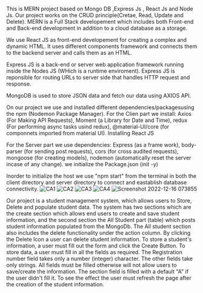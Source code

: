 This is MERN project based on Mongo DB ,Express Js , React Js and Node Js.
Our project works on the CRUD principle(Cretae, Read, Update and Delete).
MERN is a Full Stack developement which includes both Front-end and Back-end development in addition to a cloud database as a storage.

We use React JS as front-end developement for creating a complex and dynamic HTML.
It uses different components framework and connects them to the backend server and calls them as an HTML.

Express JS is a back-end or server web application framework running inside the Nodes JS (WHich is a runtime enviroment). Express JS is reponsible for routing URLs 
to server side that handles HTTP request and response.

MongoDB is used to store JSON data  and fetch our data using AXIOS API. 

On our project we use and installed different dependencies/packagesusing the npm (Nodemon Package Manager).
For the Clien part we install:
Axios (For Making API Requests), Moment (a Library for Date and Time), redux (For performing async tasks usind redux), @material-UI/core (for componnets imported from material UI).
Installing React JS

For the Server part we use dependencies:
Express (as a frame work), body-parser (for sending post requests), cors (for cross audited requests), mongoose (for creating models), nodemon (automatically reset the server incase of any change).
we initialize the Package.json (init -y)

Inorder to initialize the host we use "npm start" from the terminal in both the client directory and server directory to connect and eastablish database connectivity.
![CA1](https://user-images.githubusercontent.com/116893742/208264841-19d88c19-d6ed-458b-a025-004a56ecec00.JPG)
![CA2](https://user-images.githubusercontent.com/116893742/208264850-bf06da56-d2a4-47bf-978f-454f4d26c7eb.JPG)
![CA3](https://user-images.githubusercontent.com/116893742/208264856-a40d2f5c-d373-457c-9625-ad2b86cf5055.JPG)
![CA4](https://user-images.githubusercontent.com/116893742/208264865-8a9fd5b2-b500-4a3e-b213-27fd4de0b95c.JPG)
![Screenshot 2022-12-16 073855](https://user-images.githubusercontent.com/116893742/208256418-2ef666cb-d14b-4644-82b8-e7696ac496a5.jpg)

Our project is a student management system, which allows users to Store, Delete and populate student data. The system has two sections which are the create section which allows end users to create and save student information, and the second section the All Student part (table) which posts student information populated from the MongoDb. The All student section also includes the delete functionality under the action column. By clicking the Delete Icon a user can delete student information. To store a student's information, a user must fill out the form and click the Create Button. To store data, a user must fill in all the fields as required. The Registration number field takes only a number (integer) character. The other fields take only strings. All fields must be filled otherwise will not allow users to save/create the information. The section field is filled with a default "A" if the user didn't fill it. To see the effect the user must refresh the page after the creation of the student information.

